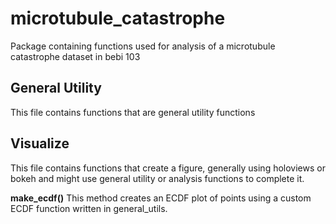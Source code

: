# microtubule_catastrophe
Package containing functions used for analysis of a microtubule catastrophe dataset in bebi 103

## General Utility
This file contains functions that are general utility functions

## Visualize
This file contains functions that create a figure, generally using holoviews or bokeh and might use general utility or analysis functions to complete it.

**make_ecdf()**
This method creates an ECDF plot of points using a custom ECDF function written in general_utils.
